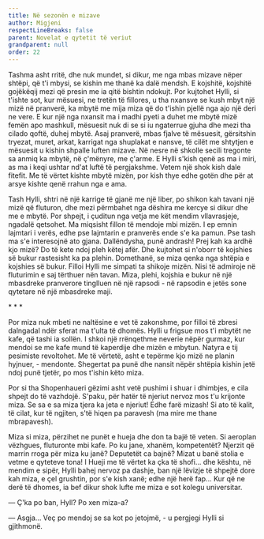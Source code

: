```yaml
---
title: Në sezonën e mizave
author: Migjeni
respectLineBreaks: false
parent: Novelat e qytetit të veriut
grandparent: null
order: 22
---
```


Tashma asht rritë, dhe nuk mundet, si dikur, me nga mbas
mizave nëper shtëpi, që t'i mbysi, se kishin me thanë ka
dalë mendsh. E kojshitë, kojshitë gojëkëqij mezi që presin
me ia qitë bishtin ndokujt. Por kujtohet Hylli, si t'ishte sot,
kur mësuesi, ne tretën të fillores, u tha nxansve se kush mbyt
një mizë në pranverë, ka mbytë me mija miza që do t'ishin pjellë
nga ajo një deri ne vere. E kur një nga nxansit ma i madhi
pyeti a duhet me mbytë mizë femën apo mashkull, mësuesit
nuk di se si iu ngaterrue gjuha dhe mezi tha cilado qoftë,
duhej mbytë. Asaj pranverë, mbas fjalve të mësuesit, gërsitshin
tryezat, muret, arkat, karrigat nga shuplakat e nansve, të cilët
me shtytjen e mësuesit u kishin shpalle luften mizave. Në nesre
në shkolle secili tregonte sa anmiq ka mbytë, në ç'mënyre,
me ç'arme. E Hylli s'kish qenë as ma i miri, as ma i keqi
ushtar nd'at luftë të pergjakshme. Vetem një shok kish dale
fitefit. Me të vërtet kishte mbytë mizën, por kish thye edhe
gotën dhe për at arsye kishte qenë rrahun nga e ama.


Tash Hylli, shtri në një karrige të gjanë me një liber, po
shikon kah tavani një mizë që fluturon, dhe mezi përmbahet
nga dëshira me kercye si dikur dhe me e mbytë. Por shpejt,
i çuditun nga vetja me kët mendim vllavrasjeje, ngadalë qetsohet.
Ma miqsisht fillon të mendoje mbi mizën. I ep emnin lajmtari i verës,
edhe pse lajmtarin e pranverës ende s'e ka pamun. Pse tash ma s'e
interesojnë ato gjana. Dallëndysha, punë andrash! Prej kah
ka ardhë kjo mizë? Do të kete ndoj pleh këtej afër. Dhe kujtohet
si n'oborr të kojshies së bukur rastesisht ka pa plehin. Domethanë,
se miza qenka nga shtëpia e kojshies së bukur. Filloi Hylli me
simpati ta shikoje mizën. Nisi të admiroje në fluturimin e saj
tërthuer nën tavan. Miza, plehi, kojshia e bukur në një mbasdreke
pranverore tinglluen në një rapsodi - në rapsodin e jetës sone
qytetare në një mbasdreke maji.

\* \* \*

Por miza nuk mbeti ne naltësine e vet të zakonshme, por filloi
të zbresi dalngadal ndër sferat ma t'ulta të dhomës. Hylli u
frigsue mos t'i mbytët ne kafe, që tashi ia sollën. I shkoi
një rrënqethme neverie nëpër gurmaz, kur mendoi se me kafe mund
të kaperdije dhe mizën e mbytun. Natyra e tij pesimiste revoltohet.
Me të vërtetë, asht e tepërme kjo mizë ne planin hyjnuer, - mendonte.
Shegertat pa punë dhe nansit nëpër shtëpia kishin jetë ndoj punë tjetër,
po mos t'ishin këto miza.

Por si tha Shopenhaueri gëzimi asht vetë pushimi i shuar i dhimbjes,
e cila shpejt do të vazhdojë. S'paku, për hatër të njeriut
nervoz mos t'u krijonte miza. Se sa e sa miza tjera ka jeta e njeriut!
Edhe farë mizash! Si ato të kalit, të cilat, kur të ngjiten, s'të hiqen
pa paravesh (ma mire me thane mbrapavesh).

Miza si miza, përzihet ne punët e hueja dhe don ta bajë të veten.
Si aeroplan vëzhgues, fluturonte mbi kafe. Po ku jane, xhanëm, kompetentët?
Njerzit që marrin rroga për miza ku janë? Deputetët ca bajnë? Mizat u
banë stolia e vetme e qyteteve tona! I Hueji me të vërtet ka çka të
shofi... dhe kështu, në mendim e sipër, Hylli bahej nervoz pa dashje,
ban një lëvizje të shpejtë dore kah miza, e çel grushtin, por s'e kish xanë; edhe një herë fap...
Kur që ne derë të dhomes, ia bef dikur shok lufte me miza e sot kolegu universitar.

— Ç'ka po ban, Hyll? Po xen miza-a?

— Asgja... Veç po mendoj se sa kot po jetojmë, - u pergjegi Hylli si gjithmonë.